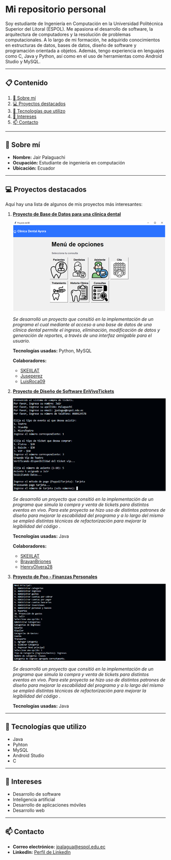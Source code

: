 # Mi repositorio personal

Soy estudiante  de Ingeniería en Computación en la Universidad Politécnica Superior del Litoral (ESPOL). Me apasiona el desarrollo de software, la arquitectura de computadores y la resolución de problemas computacionales. A lo largo de mi formación, he adquirido conocimientos en estructuras de datos, bases de datos, diseño de software y programación orientada a objetos. Además, tengo experiencia en lenguajes como C, Java y Python, así como en el uso de herramientas como Android Studio y MySQL.

---

## 📋 Contenido
1. [👤 Sobre mí](#-sobre-mí)
2. [💻 Proyectos destacados](#-proyectos-destacados)
3. [🚀 Tecnologías que utilizo](#-tecnologías-que-utilizo)
4. [🎯 Intereses](#-intereses)
5. [📫 Contacto](#-contacto)

---

## 👤 Sobre mí
- **Nombre:** Jair Palaguachi
- **Ocupación:** Estudiante de ingeniería en computación
- **Ubicación:** Ecuador


---

## 💻 Proyectos destacados
Aquí hay una lista de algunos de mis proyectos más interesantes:

1. **[Proyecto de Base de Datos para una clínica dental](https://github.com/SKEIILAT/proyectoBD.git)**  

   ![Vista del proyecto](imagenes/ClinicaDental.PNG)

   _Se desarrolló un proyecto que consitió en la implementación de un programa el cual mediante al acceso a una base de datos de una clínica dental permite el ingreso, eliminación, modificación de datos y generación de reportes, a través de una interfaz amigable para el usuario._  

   **Tecnologías usadas:** Python, MySQL  
   
   **Colaboradores:**  
   - [SKEIILAT](https://github.com/SKEIILAT)  
   - [Juseperez](https://github.com/Juseperez)
   - [LuisRoca09](https://github.com/LuisRoca09)

2. **[Proyecto de Diseño de Software EnVivoTickets](https://github.com/SKEIILAT/Tarea_3_G3_EnVivoTickets.git)**  

   ![Vista del proyecto](imagenes/EnVivoTickets.PNG)

   _Se desarrolló un proyecto que consitió en la implementación de un programa que simula la compra y venta de tickets para distintos eventos en vivo. Para este proyecto se hizo uso de distintos patrones de diseño para mejorar la escabilidad del programa y a lo largo del mismo se empleó distintas técnicas de refactorización para mejorar la legibilidad del código  ._  

   **Tecnologías usadas:** Java 
   
   **Colaboradores:**  
   - [SKEIILAT](https://github.com/SKEIILAT)  
   - [BrayanBriones](https://github.com/BrayanBriones)
   - [HenryOlvera28](https://github.com/HenryOlvera28)

2. **[Proyecto de Poo - Finanzas Personales](https://github.com/JairPalaguachi/Poo_Finanzas-Personales.git)**  

   ![Vista del proyecto](imagenes/Poo.PNG)

   _Se desarrolló un proyecto que consitió en la implementación de un programa que simula la compra y venta de tickets para distintos eventos en vivo. Para este proyecto se hizo uso de distintos patrones de diseño para mejorar la escabilidad del programa y a lo largo del mismo se empleó distintas técnicas de refactorización para mejorar la legibilidad del código  ._  

   **Tecnologías usadas:** Java 
   
 

---


## 🚀 Tecnologías que utilizo
- Java
- Pyhton
- MySQL
- Android Studio
- C

---

## 🎯 Intereses
-  Desarrollo de software
-  Inteligencia artificial
-  Desarrollo de aplicaciones móviles
-  Desarrollo web


---

## 📫 Contacto
- **Correo electrónico:** [jpalagua@espol.edu.ec](jpalagua@espol.edu.ec)
- **LinkedIn:** [Perfil de LinkedIn](www.linkedin.com/in/jair-palaguachi-08005a277)

